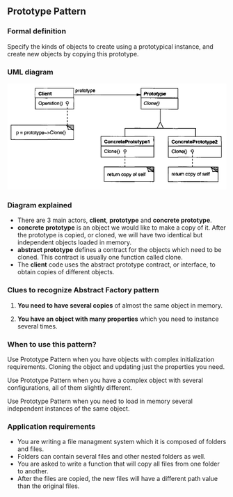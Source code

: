 ## Prototype Pattern

### Formal definition

Specify the kinds of objects to create using a prototypical instance, and create new objects by copying this prototype.

### UML diagram

![Source book: Design Patterns, Elements of Reusable Object-Oriented Software](https://github.com/osotorrio/designpatterns/blob/master/GangOfFour.Patterns/Creational/Prototype/uml_diagram.png)

### Diagram explained

-   There are 3 main actors, **client**, **prototype** and **concrete prototype**.
-   **concrete prototype** is an object we would like to make a copy of it. After the prototype is copied, or cloned, we will have two identical but independent objects loaded in memory.
-   **abstract prototype** defines a contract for the objects which need to be cloned. This contract is usually one function called clone.
-   The **client** code uses the abstract prototype contract, or interface, to obtain copies of different objects.

### Clues to recognize Abstract Factory pattern

1. **You need to have several copies** of almost the same object in memory.

2. **You have an object with many properties** which you need to instance several times.

### When to use this pattern?

Use Prototype Pattern when you have objects with complex initialization requirements. Cloning the object and updating just the properties you need.

Use Prototype Pattern when you have a complex object with several configurations, all of them slightly different.

Use Prototype Pattern when you need to load in memory several independent instances of the same object.

### Application requirements

-   You are writing a file managment system which it is composed of folders and files.
-   Folders can contain several files and other nested folders as well.
-   You are asked to write a function that will copy all files from one folder to another.
-   After the files are copied, the new files will have a different path value than the original files.
